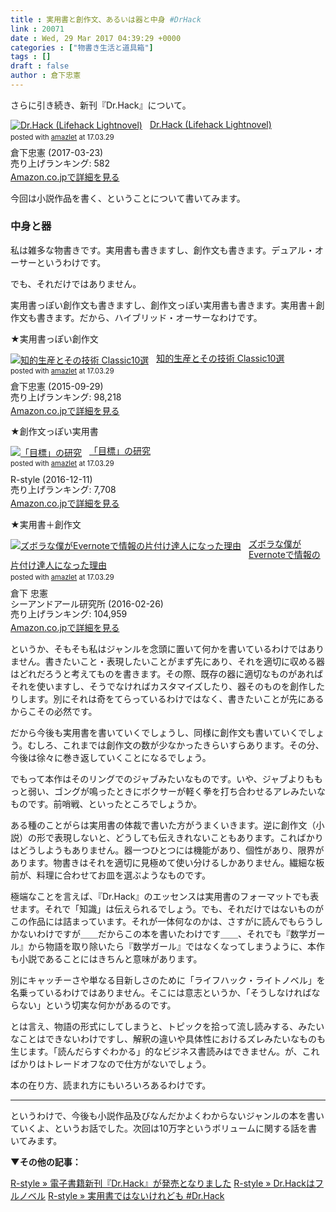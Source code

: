 ```yaml
---
title : 実用書と創作文、あるいは器と中身 #DrHack
link : 20071
date : Wed, 29 Mar 2017 04:39:29 +0000
categories : ["物書き生活と道具箱"]
tags : []
draft : false
author : 倉下忠憲
---
```


さらに引き続き、新刊『Dr.Hack』について。

<div class="amazlet-box" style="margin-bottom:0px;"><div class="amazlet-image" style="float:left;margin:0px 12px 1px 0px;"><a href="http://www.amazon.co.jp/exec/obidos/ASIN/B06XTC39LY/rashita1000-22/ref=nosim/" name="amazletlink" target="_blank"><img src="https://images-fe.ssl-images-amazon.com/images/I/41VTeWXKoeL._SL160_.jpg" alt="Dr.Hack (Lifehack Lightnovel)" style="border: none;" /></a></div><div class="amazlet-info" style="line-height:120%; margin-bottom: 10px"><div class="amazlet-name" style="margin-bottom:10px;line-height:120%"><a href="http://www.amazon.co.jp/exec/obidos/ASIN/B06XTC39LY/rashita1000-22/ref=nosim/" name="amazletlink" target="_blank">Dr.Hack (Lifehack Lightnovel)</a><div class="amazlet-powered-date" style="font-size:80%;margin-top:5px;line-height:120%">posted with <a href="http://www.amazlet.com/" title="amazlet" target="_blank">amazlet</a> at 17.03.29</div></div><div class="amazlet-detail">倉下忠憲 (2017-03-23)<br />売り上げランキング: 582<br /></div><div class="amazlet-sub-info" style="float: left;"><div class="amazlet-link" style="margin-top: 5px"><a href="http://www.amazon.co.jp/exec/obidos/ASIN/B06XTC39LY/rashita1000-22/ref=nosim/" name="amazletlink" target="_blank">Amazon.co.jpで詳細を見る</a></div></div></div><div class="amazlet-footer" style="clear: left"></div></div>

今回は小説作品を書く、ということについて書いてみます。

<h3>中身と器</h3>

私は雑多な物書きです。実用書も書きますし、創作文も書きます。デュアル・オーサーというわけです。

でも、それだけではありません。

実用書っぽい創作文も書きますし、創作文っぽい実用書も書きます。実用書＋創作文も書きます。だから、ハイブリッド・オーサーなわけです。

★実用書っぽい創作文
<div class="amazlet-box" style="margin-bottom:0px;"><div class="amazlet-image" style="float:left;margin:0px 12px 1px 0px;"><a href="http://www.amazon.co.jp/exec/obidos/ASIN/B015ZHCN02/rashita1000-22/ref=nosim/" name="amazletlink" target="_blank"><img src="https://images-fe.ssl-images-amazon.com/images/I/51rvS3OJlbL._SL160_.jpg" alt="知的生産とその技術 Classic10選" style="border: none;" /></a></div><div class="amazlet-info" style="line-height:120%; margin-bottom: 10px"><div class="amazlet-name" style="margin-bottom:10px;line-height:120%"><a href="http://www.amazon.co.jp/exec/obidos/ASIN/B015ZHCN02/rashita1000-22/ref=nosim/" name="amazletlink" target="_blank">知的生産とその技術 Classic10選</a><div class="amazlet-powered-date" style="font-size:80%;margin-top:5px;line-height:120%">posted with <a href="http://www.amazlet.com/" title="amazlet" target="_blank">amazlet</a> at 17.03.29</div></div><div class="amazlet-detail">倉下忠憲 (2015-09-29)<br />売り上げランキング: 98,218<br /></div><div class="amazlet-sub-info" style="float: left;"><div class="amazlet-link" style="margin-top: 5px"><a href="http://www.amazon.co.jp/exec/obidos/ASIN/B015ZHCN02/rashita1000-22/ref=nosim/" name="amazletlink" target="_blank">Amazon.co.jpで詳細を見る</a></div></div></div><div class="amazlet-footer" style="clear: left"></div></div>

★創作文っぽい実用書
<div class="amazlet-box" style="margin-bottom:0px;"><div class="amazlet-image" style="float:left;margin:0px 12px 1px 0px;"><a href="http://www.amazon.co.jp/exec/obidos/ASIN/B01MXXFY28/rashita1000-22/ref=nosim/" name="amazletlink" target="_blank"><img src="https://images-fe.ssl-images-amazon.com/images/I/410t4sR1ziL._SL160_.jpg" alt="「目標」の研究" style="border: none;" /></a></div><div class="amazlet-info" style="line-height:120%; margin-bottom: 10px"><div class="amazlet-name" style="margin-bottom:10px;line-height:120%"><a href="http://www.amazon.co.jp/exec/obidos/ASIN/B01MXXFY28/rashita1000-22/ref=nosim/" name="amazletlink" target="_blank">「目標」の研究</a><div class="amazlet-powered-date" style="font-size:80%;margin-top:5px;line-height:120%">posted with <a href="http://www.amazlet.com/" title="amazlet" target="_blank">amazlet</a> at 17.03.29</div></div><div class="amazlet-detail">R-style (2016-12-11)<br />売り上げランキング: 7,708<br /></div><div class="amazlet-sub-info" style="float: left;"><div class="amazlet-link" style="margin-top: 5px"><a href="http://www.amazon.co.jp/exec/obidos/ASIN/B01MXXFY28/rashita1000-22/ref=nosim/" name="amazletlink" target="_blank">Amazon.co.jpで詳細を見る</a></div></div></div><div class="amazlet-footer" style="clear: left"></div></div>

★実用書＋創作文
<div class="amazlet-box" style="margin-bottom:0px;"><div class="amazlet-image" style="float:left;margin:0px 12px 1px 0px;"><a href="http://www.amazon.co.jp/exec/obidos/ASIN/4863541953/rashita1000-22/ref=nosim/" name="amazletlink" target="_blank"><img src="https://images-fe.ssl-images-amazon.com/images/I/515rWUhPqbL._SL160_.jpg" alt="ズボラな僕がEvernoteで情報の片付け達人になった理由" style="border: none;" /></a></div><div class="amazlet-info" style="line-height:120%; margin-bottom: 10px"><div class="amazlet-name" style="margin-bottom:10px;line-height:120%"><a href="http://www.amazon.co.jp/exec/obidos/ASIN/4863541953/rashita1000-22/ref=nosim/" name="amazletlink" target="_blank">ズボラな僕がEvernoteで情報の片付け達人になった理由</a><div class="amazlet-powered-date" style="font-size:80%;margin-top:5px;line-height:120%">posted with <a href="http://www.amazlet.com/" title="amazlet" target="_blank">amazlet</a> at 17.03.29</div></div><div class="amazlet-detail">倉下 忠憲 <br />シーアンドアール研究所 (2016-02-26)<br />売り上げランキング: 104,959<br /></div><div class="amazlet-sub-info" style="float: left;"><div class="amazlet-link" style="margin-top: 5px"><a href="http://www.amazon.co.jp/exec/obidos/ASIN/4863541953/rashita1000-22/ref=nosim/" name="amazletlink" target="_blank">Amazon.co.jpで詳細を見る</a></div></div></div><div class="amazlet-footer" style="clear: left"></div></div>

というか、そもそも私はジャンルを念頭に置いて何かを書いているわけではありません。書きたいこと・表現したいことがまず先にあり、それを適切に収める器はどれだろうと考えてものを書きます。その際、既存の器に適切なものがあればそれを使いますし、そうでなければカスタマイズしたり、器そのものを創作したりします。別にそれは奇をてらっているわけではなく、書きたいことが先にあるからこその必然です。

だから今後も実用書を書いていくでしょうし、同様に創作文も書いていくでしょう。むしろ、これまでは創作文の数が少なかったきらいすらあります。その分、今後は徐々に巻き返していくことになるでしょう。

でもって本作はそのリングでのジャブみたいなものです。いや、ジャブよりももっと弱い、ゴングが鳴ったときにボクサーが軽く拳を打ち合わせるアレみたいなものです。前哨戦、といったところでしょうか。

ある種のことがらは実用書の体裁で書いた方がうまくいきます。逆に創作文（小説）の形で表現しないと、どうしても伝えきれないこともあります。こればかりはどうしようもありません。器一つひとつには機能があり、個性があり、限界があります。物書きはそれを適切に見極めて使い分けるしかありません。繊細な板前が、料理に合わせてお皿を選ぶようなものです。

極端なことを言えば、『Dr.Hack』のエッセンスは実用書のフォーマットでも表せます。それで「知識」は伝えられるでしょう。でも、それだけではないものがこの作品には詰まっています。それが一体何なのかは、さすがに読んでもらうしかないわけですが＿＿だからこの本を書いたわけです＿＿、それでも『数学ガール』から物語を取り除いたら『数学ガール』ではなくなってしまうように、本作も小説であることにはきちんと意味があります。

別にキャッチーさや単なる目新しさのために「ライフハック・ライトノベル」を名乗っているわけではありません。そこには意志というか、「そうしなければならない」という切実な何かがあるのです。

とは言え、物語の形式にしてしまうと、トピックを拾って流し読みする、みたいなことはできないわけですし、解釈の違いや具体性におけるズレみたいなものも生じます。「読んだらすぐわかる」的なビジネス書読みはできません。が、こればかりはトレードオフなので仕方がないでしょう。

本の在り方、読まれ方にもいろいろあるわけです。

<hr />

というわけで、今後も小説作品及びなんだかよくわからないジャンルの本を書いていくよ、というお話でした。次回は10万字というボリュームに関する話を書いてみます。

<strong>▼その他の記事：</strong>

<a href="https://rashita.net/blog/?p=20052">R-style » 電子書籍新刊『Dr.Hack』が発売となりました</a>
<a href="https://rashita.net/blog/?p=20062">R-style » Dr.Hackはフルノベル</a>
<a href="https://rashita.net/blog/?p=20066">R-style » 実用書ではないけれども #Dr.Hack</a>
